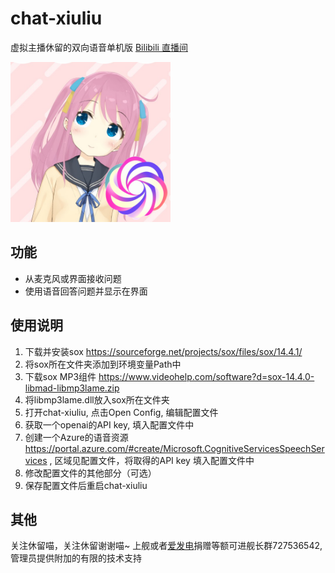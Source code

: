 # chat-xiuliu

虚拟主播休留的双向语音单机版
[Bilibili 直播间](https://live.bilibili.com/27228804)

<img src="https://raw.githubusercontent.com/SchneeHertz/chat-xiuliu/master/public/chat-xiuliu.png" alt="chat-xiuliu.png" width="256"/>

## 功能
- 从麦克风或界面接收问题
- 使用语音回答问题并显示在界面

## 使用说明
1. 下载并安装sox https://sourceforge.net/projects/sox/files/sox/14.4.1/
2. 将sox所在文件夹添加到环境变量Path中
3. 下载sox MP3组件 https://www.videohelp.com/software?d=sox-14.4.0-libmad-libmp3lame.zip
4. 将libmp3lame.dll放入sox所在文件夹
5. 打开chat-xiuliu, 点击Open Config, 编辑配置文件
5. 获取一个openai的API key, 填入配置文件中
6. 创建一个Azure的语音资源 https://portal.azure.com/#create/Microsoft.CognitiveServicesSpeechServices , 区域见配置文件，将取得的API key 填入配置文件中
7. 修改配置文件的其他部分（可选）
8. 保存配置文件后重启chat-xiuliu

## 其他
关注休留喵，关注休留谢谢喵~
上舰或者[爱发电](https://afdian.net/a/xiuliu)捐赠等额可进舰长群727536542, 管理员提供附加的有限的技术支持